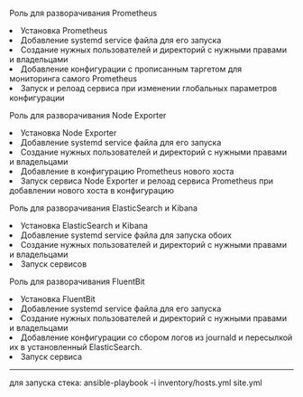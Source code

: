  Роль для разворачивания Prometheus<br>
<li>Установка Prometheus
<li>Добавление systemd service файла для его запуска
<li>Создание нужных пользователей и директорий с нужными правами и владельцами
<li>Добавление конфигурации с прописанным таргетом для мониторинга самого Prometheus
<li>Запуск и релоад сервиса при изменении глобальных параметров конфигурации
  
  Роль для разворачивания Node Exporter
<li>Установка Node Exporter
<li>Добавление systemd service файла для его запуска
<li>Создание нужных пользователей и директорий с нужными правами и владельцами
<li>Добавление в конфигурацию Prometheus нового хоста
<li>Запуск сервиса Node Exporter и релоад сервиса Prometheus при добавлении нового хоста в конфигурацию

  Роль для разворачивания ElasticSearch и Kibana
<li>Установка ElasticSearch и Kibana
<li>Добавление systemd service файла для запуска обоих
<li>Создание нужных пользователей и директорий с нужными правами и владельцами
<li>Запуск сервисов

  Роль для разворачивания FluentBit
<li>Установка FluentBit
<li>Добавление systemd service файла для его запуска
<li>Создание нужных пользователей и директорий с нужными правами и владельцами
<li>Добавление конфигурации со сбором логов из journald и пересылкой их в установленный ElasticSearch.
<li>Запуск сервиса

<hr>
для запуска стека:
ansible-playbook -i inventory/hosts.yml site.yml

